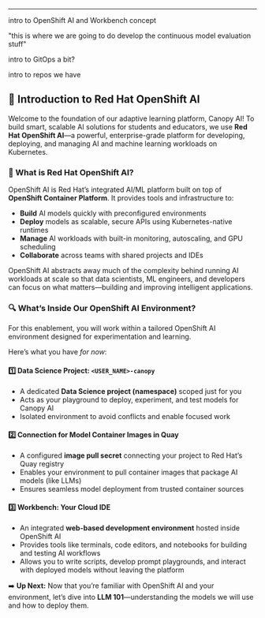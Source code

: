 ---
intro to OpenShift AI and Workbench concept

"this is where we are going to do develop the continuous model evaluation stuff"

intro to GitOps a bit?

intro to repos we have


## 📘 Introduction to Red Hat OpenShift AI

Welcome to the foundation of our adaptive learning platform, Canopy AI! To build smart, scalable AI solutions for students and educators, we use **Red Hat OpenShift AI**—a powerful, enterprise-grade platform for developing, deploying, and managing AI and machine learning workloads on Kubernetes.

### 🧩 What is Red Hat OpenShift AI?

OpenShift AI is Red Hat’s integrated AI/ML platform built on top of **OpenShift Container Platform**. It provides tools and infrastructure to:

* **Build** AI models quickly with preconfigured environments
* **Deploy** models as scalable, secure APIs using Kubernetes-native runtimes
* **Manage** AI workloads with built-in monitoring, autoscaling, and GPU scheduling
* **Collaborate** across teams with shared projects and IDEs

OpenShift AI abstracts away much of the complexity behind running AI workloads at scale so that data scientists, ML engineers, and developers can focus on what matters—building and improving intelligent applications.

### 🔍 What’s Inside Our OpenShift AI Environment?

For this enablement, you will work within a tailored OpenShift AI environment designed for experimentation and learning.

Here’s what you have _for now_:

#### 1️⃣ Data Science Project: `<USER_NAME>-canopy`

* A dedicated **Data Science project (namespace)** scoped just for you
* Acts as your playground to deploy, experiment, and test models for Canopy AI
* Isolated environment to avoid conflicts and enable focused work

#### 2️⃣ Connection for Model Container Images in Quay

* A configured **image pull secret** connecting your project to Red Hat’s Quay registry
* Enables your environment to pull container images that package AI models (like LLMs)
* Ensures seamless model deployment from trusted container sources

#### 3️⃣ Workbench: Your Cloud IDE

* An integrated **web-based development environment** hosted inside OpenShift AI
* Provides tools like terminals, code editors, and notebooks for building and testing AI workflows
* Allows you to write scripts, develop prompt playgrounds, and interact with deployed models without leaving the platform

➡️ **Up Next:**
Now that you’re familiar with OpenShift AI and your environment, let’s dive into **LLM 101**—understanding the models we will use and how to deploy them.
